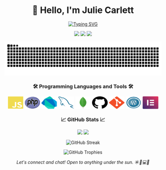 <h1 align='center'> 👋 Hello, I'm Julie Carlett </h1>

<p align="center">
<a href="https://git.io/typing-svg"><img src="https://readme-typing-svg.demolab.com?font=Fira+Code&size=18&duration=2000&pause=1000&color=D83B7D&center=true&vCenter=true&multiline=true&width=800&height=130&lines=I'm+a+passionate+software+developer+from+Brazil+%F0%9F%87%A7%F0%9F%87%B7+with+Italian+roots+%F0%9F%87%AE%F0%9F%87%B9;Soon+hoping+to+be+in+Europe+%F0%9F%87%AA%F0%9F%87%BA+or+the+United+States+%F0%9F%87%BA%F0%9F%87%B8.;I'm+eager+to+learn+new+languages+and+technologies+%F0%9F%9A%80%2C+;and+I'm+actively+looking+for+opportunities+to+work+abroad+%F0%9F%8C%8D;Welcome+to+my+GitHub+profile!" alt="Typing SVG" /></a>
</p>

<p align="center">
<a href="https://twitter.com/carlett_ju"><img src="https://img.shields.io/twitter/follow/carlett_ju?style=social"></a>
<a href="https://linkedin.com/in/carlettju"><img src="https://img.shields.io/badge/-carlettju-blue?style=flat-square&logo=Linkedin&logoColor=white&link=https://www.linkedin.com/in/carlettju/"></a>
<a href="https://instagram.com/carlettju"><img src="https://img.shields.io/badge/-@carlettju-E4405F?style=flat-square&logo=Instagram&logoColor=white&link=https://www.instagram.com/carlettju/"></a>
</p>
<p> <img src="https://github.com/jucarlett/jucarlett/blob/main/assets/github-contribution-grid-snake.svg"  align="center"/></p>

<h3 align="center">🛠️ Programming Languages and Tools 🛠️</h3>

<p align="center">
 
  <img src="https://github.com/jucarlett/jucarlett/blob/main/assets/svg-javascript.svg" width="50" height="40" align="center"/>
  <img src="https://github.com/jucarlett/jucarlett/blob/main/assets/svg-php.svg" width="50" height="40" align="center"/>
  <img src="https://github.com/jucarlett/jucarlett/blob/main/assets/svg-dart.svg" width="50" height="40" align="center"/>
  <img src="https://github.com/jucarlett/jucarlett/blob/main/assets/svg-mysql.svg" width="50" height="40" align="center"/>
  <img src="https://github.com/jucarlett/jucarlett/blob/main/assets/svg-mongodb.svg" width="50" height="40" align="center"/>
  <img src="https://github.com/jucarlett/jucarlett/blob/main/assets/svg-github.svg" width="50" height="40" align="center"/>
  <img src="https://github.com/jucarlett/jucarlett/blob/main/assets/svg-git.svg" width="50" height="40" align="center"/>
  <img src="https://github.com/jucarlett/jucarlett/blob/main/assets/svg-wordpress.svg" width="50" height="40" align="center"/>
  <img src="https://github.com/jucarlett/jucarlett/blob/main/assets/svg-elementor.svg" width="50" height="40" align="center"/>
</p>

<h3 align="center">📈 GitHub Stats 📈</h3>

<p align="center">
  <img height="180em" src="https://github-readme-stats.vercel.app/api?username=jucarlett&show_icons=true&hide_border=true&&count_private=true&include_all_commits=true&theme=radical" />
  <img height="180em" src="https://github-readme-stats.vercel.app/api/top-langs/?username=jucarlett&exclude_repo=KNN-Image-Classification&show_icons=true&hide_border=true&layout=compact&langs_count=8&theme=radical"/>
</p>

<p align="center">
  <img src="https://streak-stats.demolab.com?user=jucarlett&theme=dracula&border_radius=2&card_width=400" alt="GitHub Streak" />
</p>

<p align="center">
  <img src="https://github-profile-trophy.vercel.app/?username=jucarlett&theme=dracula" alt="GitHub Trophies" />
</p>

<p align='center'>
  <i>Let's connect and chat! Open to anything under the sun. ☀️🌈💻🚀</i>
</p>
